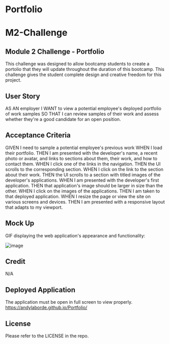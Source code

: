 # Portfolio
# M2-Challenge
## Module 2 Challenge - Portfolio

This challenge was designed to allow bootcamp students to create a portolio that they will update throughout the duration of this bootcamp.
This challenge gives the student complete design and creative freedom for this project. 

## User Story

AS AN employer
I WANT to view a potential employee's deployed portfolio of work samples
SO THAT I can review samples of their work and assess whether they're a good candidate for an open position.

## Acceptance Criteria

GIVEN I need to sample a potential employee's previous work
WHEN I load their portfolio.
THEN I am presented with the developer's name, a recent photo or avatar, and links to sections about them, their work, and how to contact them.
WHEN I click one of the links in the navigation.
THEN the UI scrolls to the corresponding section.
WHEN I click on the link to the section about their work.
THEN the UI scrolls to a section with titled images of the developer's applications.
WHEN I am presented with the developer's first application.
THEN that application's image should be larger in size than the other.
WHEN I click on the images of the applications.
THEN I am taken to that deployed application.
WHEN I resize the page or view the site on various screens and devices.
THEN I am presented with a responsive layout that adapts to my viewport.

## Mock Up

GIF displaying the web application's appearance and functionality: 

![image](https://courses.bootcampspot.com/courses/2498/files/2219596/preview)

## Credit

N/A

## Deployed Application

The application must be open in full screen to view properly.
https://andylaborde.github.io/Portfolio/


## License

Please refer to the LICENSE in the repo.